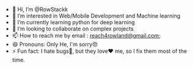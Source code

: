 - 👋 Hi, I’m @RowStackk
- 👀 I’m interested in Web/Mobile Development and Machine learning
- 🌱 I’m currently learning python for deep learning 
- 💞️ I’m looking to collaborate on complex projects
- 📫 How to reach me by email : reach4rowland@gmail.com;
- 😄 Pronouns: Only He, I'm sorry😞
- ⚡ Fun fact: I hate bugs🐛, but they love❤️  me, so I fix them most of the time.

<!---
RowStackk/RowStackk is a ✨ special ✨ repository because its `README.md` (this file) appears on your GitHub profile.
You can click the Preview link to take a look at your changes.
--->

